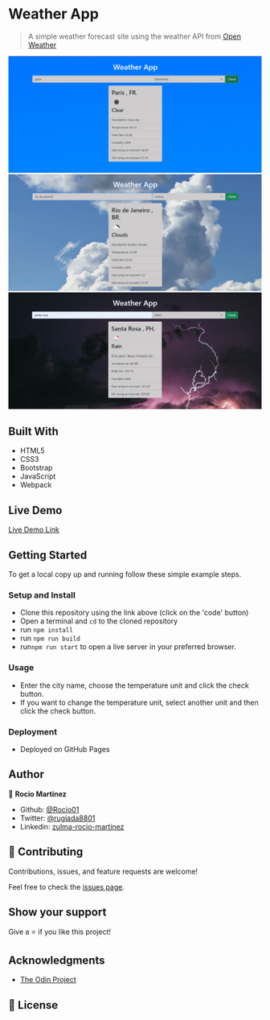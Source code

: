 # Weather App

> A simple weather forecast site using the weather API from [Open Weather](https://openweathermap.org/)

![screenshot](./src/images/weather-app.PNG)
![screenshot](./src/images/weather-app-1.PNG)
![screenshot](./src/images/weather-app-2.PNG)

## Built With

- HTML5
- CSS3
- Bootstrap
- JavaScript
- Webpack


## Live Demo

[Live Demo Link](https://rocio01.github.io/weather-app/)

## Getting Started

To get a local copy up and running follow these simple example steps.

### Setup and Install

- Clone this repository using the link above (click on the 'code' button)
- Open a terminal and `cd` to the cloned repository
- run `npm install`
- run `npm run build`
- run`npm run start` to open a live server in your preferred browser.


### Usage

- Enter the city name, choose the temperature unit and click the check button.
- If you want to change the temperature unit, select another unit and then click the check button.

### Deployment

- Deployed on GitHub Pages

## Author

👤  **Rocio Martinez** 
- Github: [@Rocio01](https://github.com/Rocio01) 
- Twitter: [@rugiada8801](https://twitter.com/rugiada8801) 
- Linkedin: [zulma-rocio-martinez](https://www.linkedin.com/in/zulma-rocio-martinez) 


## 🤝 Contributing

Contributions, issues, and feature requests are welcome!

Feel free to check the [issues page](https://github.com/Rocio01/weather-app/issues).

## Show your support

Give a ⭐️ if you like this project!

## Acknowledgments

- [The Odin Project](https://www.theodinproject.com/paths/full-stack-ruby-on-rails/courses/javascript/lessons/restaurant-page)

## 📝 License
